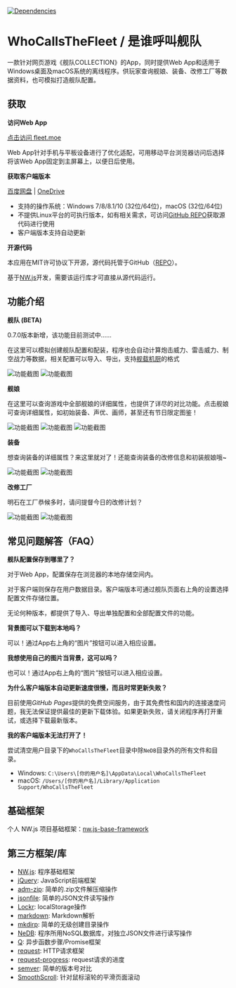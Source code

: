 [![Dependencies](https://david-dm.org/Diablohu/WhoCallsTheFleet.svg)](https://david-dm.org/Diablohu/WhoCallsTheFleet.svg)

# WhoCallsTheFleet / 是谁呼叫舰队

一款针对网页游戏《舰队COLLECTION》的App，同时提供Web App和适用于Windows桌面及macOS系统的离线程序。供玩家查询舰娘、装备、改修工厂等数据资料，也可模拟打造舰队配置。

## 获取

**访问Web App**

[点击访问 fleet.moe](http://fleet.moe/)

Web App针对手机与平板设备进行了优化适配，可用移动平台浏览器访问后选择将该Web App固定到主屏幕上，以便日后使用。

**获取客户端版本**

[百度网盘](http://pan.baidu.com/s/1kT09CWJ#path=%252FWhoCallsTheFleet) | [OneDrive](https://1drv.ms/f/s!AhBtzFNzki1FiuFy3QD_6v2a-2DomQ)

* 支持的操作系统：Windows 7/8/8.1/10 (32位/64位)，macOS (32位/64位)
* 不提供Linux平台的可执行版本，如有相关需求，可访问[GitHub REPO](https://github.com/Diablohu/WhoCallsTheFleet)获取源代码进行使用
* 客户端版本支持自动更新

**开源代码**

本应用在MIT许可协议下开源，源代码托管于GitHub（[REPO](https://github.com/Diablohu/WhoCallsTheFleet)）。

基于[NW.js](http://nwjs.io/)开发，需要该运行库才可直接从源代码运行。

## 功能介绍

**舰队 (BETA)**

0.7.0版本新增，该功能目前测试中……

在这里可以模拟创建舰队配置和配装，程序也会自动计算炮击威力、雷击威力、制空战力等数据，相关配置可以导入、导出，支持[舰载机厨](http://www.kancolle-calc.net/deckbuilder.html)的格式

![功能截图](http://fleet.diablohu.com/assets/screenshots/feature-fleet-1.png)
![功能截图](http://fleet.diablohu.com/assets/screenshots/feature-fleet-2.png)

**舰娘**

在这里可以查询游戏中全部舰娘的详细属性，也提供了详尽的对比功能。点击舰娘可查询详细属性，如初始装备、声优、画师，甚至还有节日限定图鉴！

![功能截图](http://fleet.diablohu.com/assets/screenshots/feature-ships-1.png)
![功能截图](http://fleet.diablohu.com/assets/screenshots/feature-ships-2.png)
![功能截图](http://fleet.diablohu.com/assets/screenshots/feature-ships-3.png)

**装备**

想查询装备的详细属性？来这里就对了！还能查询装备的改修信息和初装舰娘哦~

![功能截图](http://fleet.diablohu.com/assets/screenshots/feature-equipments-1.png)
![功能截图](http://fleet.diablohu.com/assets/screenshots/feature-equipments-2.png)

**改修工厂**

明石在工厂恭候多时，请问提督今日的改修计划？

![功能截图](http://fleet.diablohu.com/assets/screenshots/feature-arsenal-1.png)
![功能截图](http://fleet.diablohu.com/assets/screenshots/feature-arsenal-2.png)

## 常见问题解答（FAQ）

**舰队配置保存到哪里了？**

对于Web App，配置保存在浏览器的本地存储空间内。

对于客户端则保存在用户数据目录。客户端版本可通过舰队页面右上角的设置选择配置文件存储位置。

无论何种版本，都提供了导入、导出单独配置和全部配置文件的功能。

**背景图可以下载到本地吗？**

可以！通过App右上角的“图片”按钮可以进入相应设置。

**我想使用自己的图片当背景，这可以吗？**

也可以！通过App右上角的“图片”按钮可以进入相应设置。

**为什么客户端版本自动更新速度很慢，而且时常更新失败？**

目前使用*GitHub Pages*提供的免费空间服务，由于其免费性和国内的连接速度问题，我无法保证提供最佳的更新下载体验。如果更新失败，请关闭程序再打开重试，或选择下载最新版本。

**我的客户端版本无法打开了！**

尝试清空用户目录下的`WhoCallsTheFleet`目录中除`NeDB`目录外的所有文件和目录。

* Windows: `C:\Users\[你的用户名]\AppData\Local\WhoCallsTheFleet`
* macOS: `/Users/[你的用户名]/Library/Application Support/WhoCallsTheFleet`

## 基础框架

个人 NW.js 项目基础框架：[nw.js-base-framework](https://github.com/Diablohu/nw.js-base-framework)

## 第三方框架/库

* [NW.js](https://github.com/nwjs/nw.js): 程序基础框架
* [jQuery](https://github.com/jquery/jquery): JavaScript前端框架
* [adm-zip](https://github.com/cthackers/adm-zip): 简单的.zip文件解压缩操作
* [jsonfile](https://github.com/jprichardson/node-jsonfile): 简单的JSON文件读写操作
* [Lockr](https://github.com/tsironis/lockr): localStorage操作
* [markdown](https://github.com/evilstreak/markdown-js): Markdown解析
* [mkdirp](https://www.npmjs.com/package/mkdirp): 简单的无级创建目录操作
* [NeDB](https://github.com/louischatriot/nedb): 程序所用NoSQL数据库，对独立JSON文件进行读写操作
* [Q](https://github.com/kriskowal/q): 异步函数步骤/Promise框架
* [request](https://github.com/request/request): HTTP请求框架
* [request-progress](https://github.com/request/request): request请求的进度
* [semver](https://github.com/npm/node-semver): 简单的版本号对比
* [SmoothScroll](https://github.com/galambalazs/smoothscroll): 针对鼠标滚轮的平滑页面滚动
